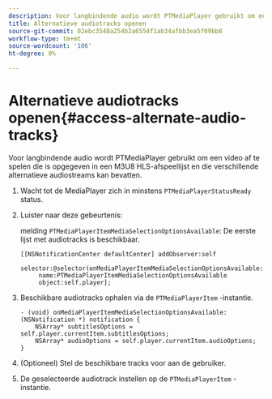 ```yaml
---
description: Voor langbindende audio wordt PTMediaPlayer gebruikt om een video af te spelen die is opgegeven in een M3U8 HLS-afspeellijst en die verschillende alternatieve audiostreams kan bevatten.
title: Alternatieve audiotracks openen
source-git-commit: 02ebc3548a254b2a6554f1ab34afbb3ea5f09bb8
workflow-type: tm+mt
source-wordcount: '106'
ht-degree: 0%

---
```


# Alternatieve audiotracks openen{#access-alternate-audio-tracks}

Voor langbindende audio wordt PTMediaPlayer gebruikt om een video af te spelen die is opgegeven in een M3U8 HLS-afspeellijst en die verschillende alternatieve audiostreams kan bevatten.

1. Wacht tot de MediaPlayer zich in minstens `PTMediaPlayerStatusReady` status.
1. Luister naar deze gebeurtenis:

   melding `PTMediaPlayerItemMediaSelectionOptionsAvailable`: De eerste lijst met audiotracks is beschikbaar.

   ```
   [[NSNotificationCenter defaultCenter] addObserver:self 
        selector:@selector(onMediaPlayerItemMediaSelectionOptionsAvailable:) 
        name:PTMediaPlayerItemMediaSelectionOptionsAvailable  
        object:self.player];
   ```

1. Beschikbare audiotracks ophalen via de `PTMediaPlayerItem` -instantie.

   ```
   - (void) onMediaPlayerItemMediaSelectionOptionsAvailable:(NSNotification *) notification { 
       NSArray* subtitlesOptions = self.player.currentItem.subtitlesOptions; 
       NSArray* audioOptions = self.player.currentItem.audioOptions; 
   }
   ```

1. (Optioneel) Stel de beschikbare tracks voor aan de gebruiker.
1. De geselecteerde audiotrack instellen op de `PTMediaPlayerItem` -instantie.
